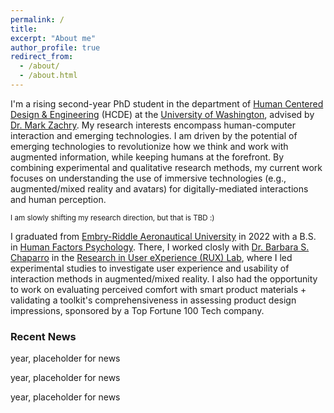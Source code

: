 ```yaml
---
permalink: /
title:
excerpt: "About me"
author_profile: true
redirect_from: 
  - /about/
  - /about.html
---
```


I'm a rising second-year PhD student in the department of [Human Centered Design & Engineering][hcde] (HCDE) at the [University of Washington][uw], advised by [Dr. Mark Zachry][mark]. My research interests encompass human-computer interaction and emerging technologies. I am driven by the potential of emerging technologies to revolutionize how we think and work with augmented information, while keeping humans at the forefront. By combining experimental and qualitative research methods, my current work focuses on understanding the use of immersive technologies (e.g., augmented/mixed reality and avatars) for digitally-mediated interactions and human perception. 

<small>I am slowly shifting my research direction, but that is TBD :)</small>

I graduated from [Embry-Riddle Aeronautical University][erau] in 2022 with a B.S. in [Human Factors Psychology][hf]. There, I worked closly with [Dr. Barbara S. Chaparro][barb] in the [Research in User eXperience (RUX) Lab][rux], where I led experimental studies to investigate user experience and usability of interaction methods in augmented/mixed reality. I also had the opportunity to work on evaluating perceived comfort with smart product materials + validating a toolkit's comprehensiveness in assessing product design impressions, sponsored by a Top Fortune 100 Tech company.

### Recent News

year, placeholder for news

year, placeholder for news

year, placeholder for news





[erau]: https://daytonabeach.erau.edu
[hcde]: https://www.hcde.washington.edu
[hf]: https://daytonabeach.erau.edu/college-arts-sciences/human-factors
[rux]: https://daytonabeach.erau.edu/about/labs/research-user-experience
[uw]: https://www.washington.edu


[andy]: https://www.linkedin.com/in/soohyunmoon
[connie]: https://www.linkedin.com/in/connie-hyyang
[emma]: https://ej-mcdonnell.github.io
[jon]: https://jonfroehlich.github.io
[kate]: https://kateringland.com
[leah]: https://www.hcde.washington.edu/findlater
[mark]: https://www.hcde.washington.edu/zachry
[pitch]: https://wspitch.github.io
[sophie]: https://www.linkedin.com/in/sophieparkdesign
[tessa]: https://tessaeagle.github.io


[barb]: https://faculty.erau.edu/Barbara.Chaparro
[carmen]: https://www.linkedin.com/in/carmen-van-ommen
[crystal]: https://www.linkedin.com/in/crystal-fausett
[jenna]: https://www.linkedin.com/in/jenna-korentsides
[jess]: https://www.linkedin.com/in/jessycaderby
[jose]: https://www.linkedin.com/in/jose-mathew787
[katlyn]: https://www.linkedin.com/in/katlyn-skilton
[keebler]: https://faculty.erau.edu/Joseph.Keebler
[kelly]: https://www.linkedin.com/in/kellyjuneharris

